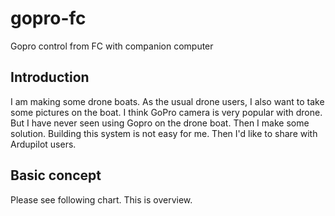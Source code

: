 # gopro-fc
 Gopro control from FC with companion computer

 ## Introduction
 I am making some drone boats.
 As the usual drone users, I also want to take some pictures on the boat.
 I think GoPro camera is very popular with drone.
 But I have never seen using Gopro on the drone boat.
 Then I make some solution. Building this system is not easy for me. Then I'd like to share with Ardupilot users.

 ## Basic concept
 Please see following chart. This is overview.
